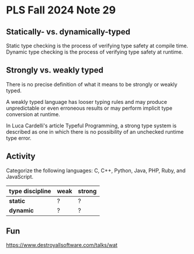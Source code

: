 # PLS Fall 2024 Note 29

## Statically- vs. dynamically-typed

Static type checking is the process of verifying type safety at compile time.
Dynamic type checking is the process of verifying type safety at runtime.

## Strongly vs. weakly typed

There is no precise definition of what it means to be strongly or weakly typed.

A weakly typed language has looser typing rules and may produce unpredictable or
even erroneous results or may perform implicit type conversion at runtime.

In Luca Cardelli's article Typeful Programming, a strong type system is
described as one in which there is no possibility of an unchecked runtime type
error.

## Activity

Categorize the following languages: C, C++, Python, Java, PHP, Ruby, and
JavaScript.

type discipline | weak | strong
-|-|-
**static** | ? | ?
**dynamic** | ?| ?

## Fun

https://www.destroyallsoftware.com/talks/wat
